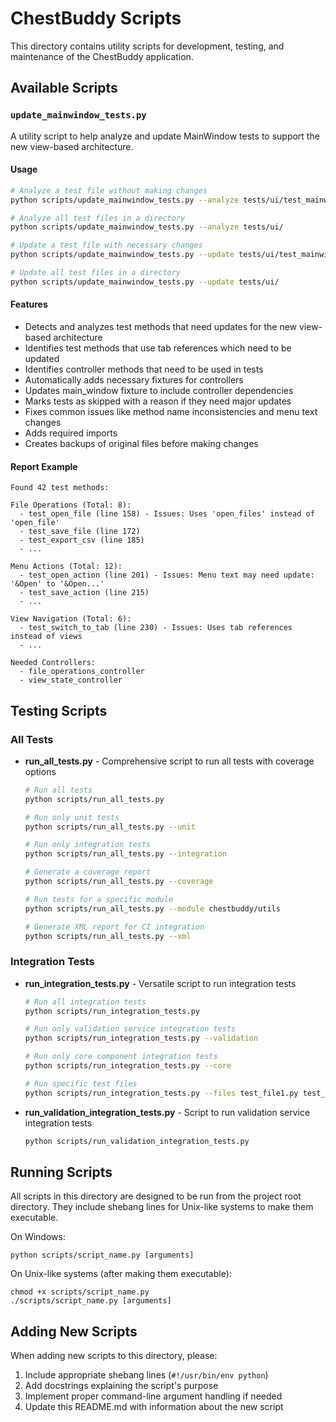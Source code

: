 # ChestBuddy Scripts

This directory contains utility scripts for development, testing, and maintenance of the ChestBuddy application.

## Available Scripts

### `update_mainwindow_tests.py`

A utility script to help analyze and update MainWindow tests to support the new view-based architecture.

#### Usage

```bash
# Analyze a test file without making changes
python scripts/update_mainwindow_tests.py --analyze tests/ui/test_mainwindow.py

# Analyze all test files in a directory
python scripts/update_mainwindow_tests.py --analyze tests/ui/

# Update a test file with necessary changes
python scripts/update_mainwindow_tests.py --update tests/ui/test_mainwindow.py

# Update all test files in a directory
python scripts/update_mainwindow_tests.py --update tests/ui/
```

#### Features

- Detects and analyzes test methods that need updates for the new view-based architecture
- Identifies test methods that use tab references which need to be updated
- Identifies controller methods that need to be used in tests
- Automatically adds necessary fixtures for controllers
- Updates main_window fixture to include controller dependencies
- Marks tests as skipped with a reason if they need major updates
- Fixes common issues like method name inconsistencies and menu text changes
- Adds required imports
- Creates backups of original files before making changes

#### Report Example

```
Found 42 test methods:

File Operations (Total: 8):
  - test_open_file (line 158) - Issues: Uses 'open_files' instead of 'open_file'
  - test_save_file (line 172)
  - test_export_csv (line 185)
  - ...

Menu Actions (Total: 12):
  - test_open_action (line 201) - Issues: Menu text may need update: '&Open' to '&Open...'
  - test_save_action (line 215)
  - ...

View Navigation (Total: 6):
  - test_switch_to_tab (line 230) - Issues: Uses tab references instead of views
  - ...

Needed Controllers:
  - file_operations_controller
  - view_state_controller
```

## Testing Scripts

### All Tests

* **run_all_tests.py** - Comprehensive script to run all tests with coverage options

  ```bash
  # Run all tests
  python scripts/run_all_tests.py
  
  # Run only unit tests
  python scripts/run_all_tests.py --unit
  
  # Run only integration tests
  python scripts/run_all_tests.py --integration
  
  # Generate a coverage report
  python scripts/run_all_tests.py --coverage
  
  # Run tests for a specific module
  python scripts/run_all_tests.py --module chestbuddy/utils
  
  # Generate XML report for CI integration
  python scripts/run_all_tests.py --xml
  ```

### Integration Tests

* **run_integration_tests.py** - Versatile script to run integration tests

  ```bash
  # Run all integration tests
  python scripts/run_integration_tests.py
  
  # Run only validation service integration tests
  python scripts/run_integration_tests.py --validation
  
  # Run only core component integration tests
  python scripts/run_integration_tests.py --core
  
  # Run specific test files
  python scripts/run_integration_tests.py --files test_file1.py test_file2.py
  ```

* **run_validation_integration_tests.py** - Script to run validation service integration tests

  ```bash
  python scripts/run_validation_integration_tests.py
  ```

## Running Scripts

All scripts in this directory are designed to be run from the project root directory. They include shebang lines for Unix-like systems to make them executable.

On Windows:
```
python scripts/script_name.py [arguments]
```

On Unix-like systems (after making them executable):
```
chmod +x scripts/script_name.py
./scripts/script_name.py [arguments]
```

## Adding New Scripts

When adding new scripts to this directory, please:

1. Include appropriate shebang lines (`#!/usr/bin/env python`)
2. Add docstrings explaining the script's purpose
3. Implement proper command-line argument handling if needed
4. Update this README.md with information about the new script 